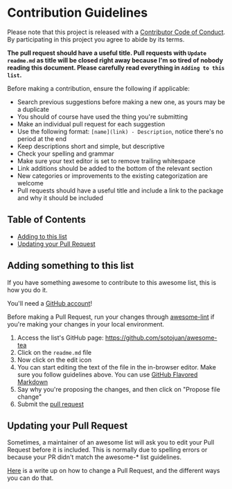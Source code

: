 # Contribution Guidelines

Please note that this project is released with a [Contributor Code of Conduct](code-of-conduct.md). By participating in this project you agree to abide by its terms.

**The pull request should have a useful title. Pull requests with `Update readme.md` as title will be closed right away because I'm so tired of nobody reading this document. Please carefully read everything in `Adding to this list`.**

Before making a contribution, ensure the following if applicable:

- Search previous suggestions before making a new one, as yours may be a duplicate
- You should of course have used the thing you're submitting
- Make an individual pull request for each suggestion
- Use the following format: `[name](link) - Description`, notice there's no period at the end
- Keep descriptions short and simple, but descriptive
- Check your spelling and grammar
- Make sure your text editor is set to remove trailing whitespace
- Link additions should be added to the bottom of the relevant section
- New categories or improvements to the existing categorization are welcome
- Pull requests should have a useful title and include a link to the package and why it should be included

## Table of Contents

- [Adding to this list](#adding-to-this-list)
- [Updating your Pull Request](#updating-your-pull-request)

## Adding something to this list

If you have something awesome to contribute to this awesome list, this is how you do it.

You'll need a [GitHub account](https://github.com/join)!

Before making a Pull Request, run your changes through [awesome-lint](https://github.com/sindresorhus/awesome-lint) if you're making your changes in your local environment.

1. Access the list's GitHub page: https://github.com/sotojuan/awesome-tea
2. Click on the `readme.md` file
3. Now click on the edit icon
4. You can start editing the text of the file in the in-browser editor. Make sure you follow guidelines above. You can use [GitHub Flavored Markdown](https://help.github.com/articles/github-flavored-markdown/)
5. Say why you're proposing the changes, and then click on "Propose file change"
6. Submit the [pull request](https://help.github.com/articles/using-pull-requests/)

## Updating your Pull Request

Sometimes, a maintainer of an awesome list will ask you to edit your Pull Request before it is included. This is normally due to spelling errors or because your PR didn't match the awesome-* list guidelines.

[Here](https://github.com/RichardLitt/docs/blob/master/amending-a-commit-guide.md) is a write up on how to change a Pull Request, and the different ways you can do that.
